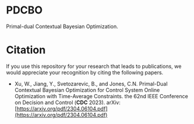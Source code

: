 # PDCBO
Primal-dual Contextual Bayesian Optimization.

# Citation
If you use this repository for your research that leads to publications, we would
appreciate your recognition by citing the following papers. 
* Xu, W., Jiang, Y., Svetozarevic, B., and Jones, C.N. Primal-Dual Contextual Bayesian Optimization for Control System Online Optimization with Time-Average Constraints. the 62nd IEEE Conference on Decision and Control (<b>CDC</b> 2023). arXiv: [https://arxiv.org/pdf/2304.06104.pdf](https://arxiv.org/pdf/2304.06104.pdf)

